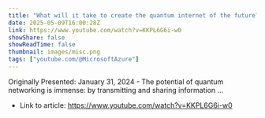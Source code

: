 ```yaml
---
title: "What will it take to create the quantum internet of the future?"
date: 2025-05-09T16:00:28Z
link: https://www.youtube.com/watch?v=KKPL6G6i-w0
showShare: false
showReadTime: false
thumbnail: images/misc.png
tags: ["youtube.com/@MicrosoftAzure"]
---
```

Originally Presented: January 31, 2024 - The potential of quantum networking is immense: by transmitting and sharing information ...

- Link to article: https://www.youtube.com/watch?v=KKPL6G6i-w0